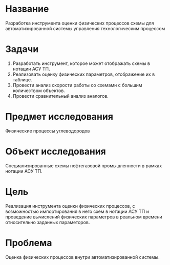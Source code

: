 # Название

Разработка инструмента оценки физических процессов схемы для автоматизированной системы управления технологическим процессом

# Задачи

1. Разработать инструмент, которое может отображать схемы в нотации АСУ ТП.
2. Реализовать оценку физических параметров, отображение их в таблице.
3. Провести анализ скорости работы со схемами c большим количеством объектов.
4. Провести сравнительный анализ аналогов.

# Предмет исследования

Физические процессы углеводородов

# Объект исследования

Специализированные схемы нефтегазовой промышленности в рамках нотации АСУ ТП.

# Цель

Реализация инструмента оценки физических процессов, с возможностью импортирования в него схем в нотации АСУ ТП и проведение вычислений физических параметров в реальном времени относительно заданных параметоров.

# Проблема

Оценка физических процессов внутри автоматизированной системы.